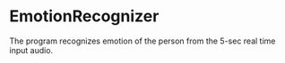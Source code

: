 # EmotionRecognizer
The program recognizes emotion of the person from the 5-sec real time input audio. 
